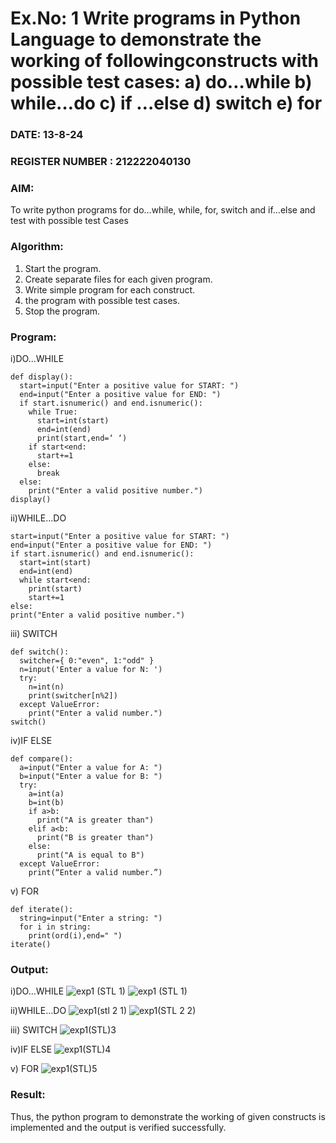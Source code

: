 # Ex.No: 1 Write programs in Python Language to demonstrate the working of followingconstructs with possible test cases: a) do…while b) while…do c) if …else d) switch e) for 

### DATE: 13-8-24                                                                        
### REGISTER NUMBER : 212222040130

### AIM:  
To write python programs for do…while, while, for, switch and if…else and test with possible test 
Cases 

### Algorithm:
1. Start the program.
2. Create separate files for each given program.
3. Write simple program for each construct.
4.  the program with possible test cases.
5. Stop the program.
### Program:
i)DO...WHILE 

```
def display(): 
  start=input("Enter a positive value for START: ") 
  end=input("Enter a positive value for END: ") 
  if start.isnumeric() and end.isnumeric():
    while True: 
      start=int(start) 
      end=int(end) 
      print(start,end=‘ ‘) 
    if start<end: 
      start+=1 
    else: 
      break 
  else: 
    print("Enter a valid positive number.")
display()
```


ii)WHILE...DO 
```
start=input("Enter a positive value for START: ") 
end=input("Enter a positive value for END: ") 
if start.isnumeric() and end.isnumeric(): 
  start=int(start) 
  end=int(end) 
  while start<end: 
    print(start) 
    start+=1 
else: 
print("Enter a valid positive number.")
```


iii) SWITCH
```
def switch(): 
  switcher={ 0:"even", 1:"odd" } 
  n=input('Enter a value for N: ')
  try: 
    n=int(n) 
    print(switcher[n%2]) 
  except ValueError: 
    print("Enter a valid number.") 
switch()
```

iv)IF ELSE
```
def compare(): 
  a=input("Enter a value for A: ") 
  b=input("Enter a value for B: ") 
  try: 
    a=int(a) 
    b=int(b) 
    if a>b: 
      print("A is greater than") 
    elif a<b: 
      print("B is greater than") 
    else: 
      print("A is equal to B") 
  except ValueError: 
    print(“Enter a valid number.”)
```

v) FOR
```
def iterate(): 
  string=input("Enter a string: ") 
  for i in string: 
    print(ord(i),end=" ") 
iterate()
```



### Output:
i)DO...WHILE 
![exp1 (STL 1)](https://github.com/user-attachments/assets/24ce04fa-18c8-4e8a-975e-4d951162f35a)
![exp1 (STL 1)](https://github.com/user-attachments/assets/b9fa9568-5607-422a-a698-c4a39193f59d)

ii)WHILE...DO 
![exp1(stl 2 1)](https://github.com/user-attachments/assets/fe0164eb-4a86-4482-a247-8aadf3fbd29e)
![exp1(STL 2 2)](https://github.com/user-attachments/assets/70c11a9e-84bc-4736-ad44-188b501efa8d)

iii) SWITCH
![exp1(STL)3](https://github.com/user-attachments/assets/3f421779-28c6-413c-9fd7-ea38bdcc53b7)

iv)IF ELSE
![exp1(STL)4](https://github.com/user-attachments/assets/fcb314ba-0906-4d82-beff-8b33aae98560)

v) FOR
![exp1(STL)5](https://github.com/user-attachments/assets/6d760026-c507-48b7-93b8-7a6405349771)






### Result:
Thus, the python program to demonstrate the working of given constructs is implemented and the output is verified successfully.


